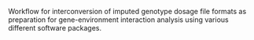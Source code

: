 Workflow for interconversion of imputed genotype dosage file formats as preparation for gene-environment interaction analysis using various different software packages.
